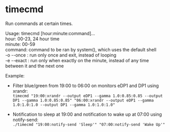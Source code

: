 # timecmd
Run commands at certain times.

Usage: timecmd [hour:minute:command]...\
  hour: 00-23, 24 hour time\
  minute: 00-59\
  command: command to be ran by system(), which uses the default shell\
  -o --once : run only once and exit, instead of looping\
  -e --exact : run only when exactly on the minute, instead of any time between it and the next one
  
Example:

- Filter blue/green from 19:00 to 06:00 on monitors eDP1 and DP1 using xrandr:\
  `timecmd "19:00:xrandr --output eDP1 --gamma 1.0:0.85:0.85 --output DP1 --gamma 1.0:0.85:0.85" "06:00:xrandr --output eDP1 --gamma 1.0:1.0:1.0 --output DP1 --gamma 1.0:1.0:1.0"`
  
- Notification to sleep at 19:00 and notification to wake up at 07:00 using notify-send:\
  `./timecmd "19:00:notify-send 'Sleep'" "07:00:notify-send 'Wake Up'"`
